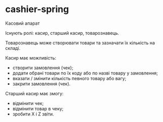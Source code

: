 # cashier-spring

Касовий апарат

Існують ролі: касир, старший касир, товарознавець.

Товарознавець може створювати товари та зазначати їх кількість на складі.

Касир має можливість:
- створити замовлення (чек);
- додати обрані товари по їх коду або по назві товару у замовлення;
- вказати / змінити кількість певного товару або вагу;
- закрити замовлення (чек).

Старший касир має змогу:
- відмінити чек;
- відмінити товар в чеку;
- зробити  X і Z звіти. 
